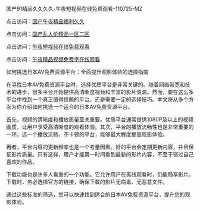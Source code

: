 国产91精品久久久久-午夜短视频在线免费观看-110725-MZ  

点击访问：<a href="https://heiliaoow5kzm.pages.dev">国产午夜精品福利久久</a>  

点击访问：<a href="https://heiliaowzu4ur.pages.dev">国产乱人伦精品一区二区</a>  

点击访问：<a href="https://heiliaozj3tjd.pages.dev">午夜短视频在线免费观看</a>  

点击访问：<a href="https://heiliaoxwd5i8.pages.dev">午夜精品视频免费字在线观看</a>  

如何挑选日本AV免费资源平台：全面提升观影体验的选择指南  

在寻找日本AV免费资源平台时，选择优质平台是非常关键的。随着网络带宽和技术的进步，很多平台开始提供高清晰度视频和丰富的影片资源。然而，要在这么多平台中找到一个真正值得信赖的平台，还是需要一定的选择技巧。本文将从多个方面为你介绍如何挑选一个适合的日本AV免费资源平台。

首先，视频的清晰度和播放质量至关重要。优质平台通常提供1080P及以上的视频画质，让用户享受高清晰度的观看体验。其次，平台的播放流畅性也是非常重要的一环。选一个播放流畅、不卡顿的平台，能够最大程度提高观影体验。

再者，平台内容的更新频率也是一个考量因素。好的平台会定期更新内容，并且保证影片质量。只有这样，用户才能第一时间看到最新的影片内容，不至于错过自己喜欢的作品。

下载功能也是许多人看重的一个功能。它允许用户在离线观看时，仍能畅享影片。下载时，务必选择官方的链接，确保下载的影片无病毒、无恶意文件。

通过这些标准的筛选，您可以快速找到适合的日本AV免费资源平台，提升您的观影体验。

<span style="display:none;">[Canonical link](https://github.com/gmz20250711/rbriben10 )</span>
